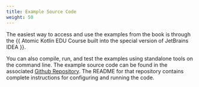 ```yaml
---
title: Example Source Code
weight: 50
---
```


The easiest way to access and use the examples from the book is
through the {{ Atomic Kotlin EDU Course built into the special
version of JetBrains IDEA }}.

You can also compile, run, and test the examples using standalone tools on the
command line. The example source code can be found in the associated [Github
Repository](https://github.com/BruceEckel/AtomicKotlinExamples). The README
for that repository contains complete instructions for configuring and running
the code.
